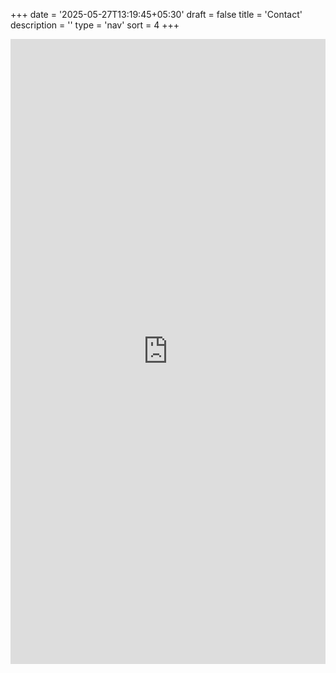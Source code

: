 +++
date = '2025-05-27T13:19:45+05:30'
draft = false
title = 'Contact'
description = ''
type = 'nav'
sort = 4
+++

<iframe src="https://docs.google.com/forms/d/e/1FAIpQLSdGu20JUuQ41AFcZKbwReLDQKGSdQIZFB64VCQMu4jX8yjqKw/viewform?embedded=true" width="100%" height="1000px" frameborder="0" marginheight="0" marginwidth="0">Loading…</iframe>

